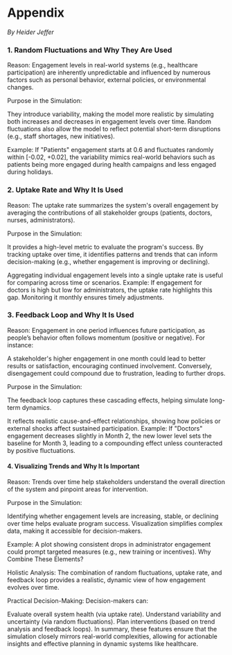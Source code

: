 # Appendix 
*By Heider Jeffer*

### 1. Random Fluctuations and Why They Are Used

Reason: Engagement levels in real-world systems (e.g., healthcare participation) are inherently unpredictable and influenced by numerous factors such as personal behavior, external policies, or environmental changes.

Purpose in the Simulation:

They introduce variability, making the model more realistic by simulating both increases and decreases in engagement levels over time.
Random fluctuations also allow the model to reflect potential short-term disruptions (e.g., staff shortages, new initiatives).

Example: If "Patients" engagement starts at 0.6 and fluctuates randomly within [-0.02, +0.02], the variability mimics real-world behaviors such as patients being more engaged during health campaigns and less engaged during holidays.


### 2. Uptake Rate and Why It Is Used
Reason: The uptake rate summarizes the system's overall engagement by averaging the contributions of all stakeholder groups (patients, doctors, nurses, administrators).

Purpose in the Simulation:

It provides a high-level metric to evaluate the program's success.
By tracking uptake over time, it identifies patterns and trends that can inform decision-making (e.g., whether engagement is improving or declining).

Aggregating individual engagement levels into a single uptake rate is useful for comparing across time or scenarios.
Example: If engagement for doctors is high but low for administrators, the uptake rate highlights this gap. Monitoring it monthly ensures timely adjustments.

### 3. Feedback Loop and Why It Is Used
Reason: Engagement in one period influences future participation, as people’s behavior often follows momentum (positive or negative). For instance:

A stakeholder's higher engagement in one month could lead to better results or satisfaction, encouraging continued involvement.
Conversely, disengagement could compound due to frustration, leading to further drops.

Purpose in the Simulation:

The feedback loop captures these cascading effects, helping simulate long-term dynamics.

It reflects realistic cause-and-effect relationships, showing how policies or external shocks affect sustained participation.
Example: If "Doctors" engagement decreases slightly in Month 2, the new lower level sets the baseline for Month 3, leading to a compounding effect unless counteracted by positive fluctuations.

#### 4. Visualizing Trends and Why It Is Important
Reason: Trends over time help stakeholders understand the overall direction of the system and pinpoint areas for intervention.

Purpose in the Simulation:

Identifying whether engagement levels are increasing, stable, or declining over time helps evaluate program success.
Visualization simplifies complex data, making it accessible for decision-makers.

Example: A plot showing consistent drops in administrator engagement could prompt targeted measures (e.g., new training or incentives).
Why Combine These Elements?

Holistic Analysis: The combination of random fluctuations, uptake rate, and feedback loop provides a realistic, dynamic view of how engagement evolves over time.

Practical Decision-Making: Decision-makers can:

Evaluate overall system health (via uptake rate).
Understand variability and uncertainty (via random fluctuations).
Plan interventions (based on trend analysis and feedback loops).
In summary, these features ensure that the simulation closely mirrors real-world complexities, allowing for actionable insights and effective planning in dynamic systems like healthcare.
